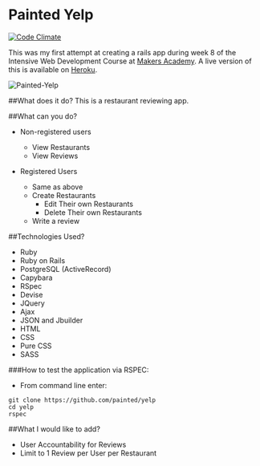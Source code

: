 Painted Yelp
=============

[![Code Climate](https://codeclimate.com/github/painted/yelp/badges/gpa.svg)](https://codeclimate.com/github/painted/yelp)

This was my first attempt at creating a rails app during week 8 of the Intensive Web Development Course at [Makers Academy]. A live version of this is available on [Heroku].

![Painted-Yelp](http://www.paintedchef.com/images/Yelp.png)

##What does it do?
This is a restaurant reviewing app.

##What can you do?
* Non-registered users
	* View Restaurants
	* View Reviews

* Registered Users
	* Same as above
	* Create Restaurants
		* Edit Their own Restaurants
		* Delete Their own Restaurants
	* Write a review

##Technologies Used?
* Ruby
* Ruby on Rails
* PostgreSQL (ActiveRecord)
* Capybara
* RSpec
* Devise
* JQuery
* Ajax
* JSON and Jbuilder
* HTML
* CSS
* Pure CSS
* SASS

###How to test the application via RSPEC:

  * From command line enter:
```
git clone https://github.com/painted/yelp
cd yelp
rspec
```

##What I would like to add?
* User Accountability for Reviews
* Limit to 1 Review per User per Restaurant


[Makers Academy]:https://www.makersacademy.com
[Heroku]:https://painted-yelp.herokuapp.com/restaurants
